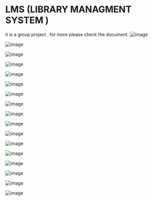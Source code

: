 # LMS (LIBRARY MANAGMENT SYSTEM )
it is a group project . 
for more please check the document.
![image](https://github.com/sabyasachiroy1/LMS/assets/110336884/8068d282-29c7-494d-b3da-f635076f6576)

![image](https://github.com/sabyasachiroy1/LMS/assets/110336884/3b231d73-5b1e-4fb8-bcf0-4f02895d8205)

![image](https://github.com/sabyasachiroy1/LMS/assets/110336884/b2af2337-1b4f-4324-a319-7df1df8a69fe)

![image](https://github.com/sabyasachiroy1/LMS/assets/110336884/9982179a-b3b3-43d7-8ebf-b4daff47127d)

![image](https://github.com/sabyasachiroy1/LMS/assets/110336884/d82fce87-6867-4711-8e90-5953b8e6c8a2)

![image](https://github.com/sabyasachiroy1/LMS/assets/110336884/edf0db7e-9185-4ff4-8274-6f8a9ae34594)

![image](https://github.com/sabyasachiroy1/LMS/assets/110336884/915f79d4-d6b1-4801-be22-a00c10ca2172)

![image](https://github.com/sabyasachiroy1/LMS/assets/110336884/cace188b-0ef9-4de5-8a4b-72f1eda75600)

![image](https://github.com/sabyasachiroy1/LMS/assets/110336884/c2b6927c-511b-4e43-9330-91038d268f63)

![image](https://github.com/sabyasachiroy1/LMS/assets/110336884/e3ee8007-15ba-453d-97e0-c351ec67572b)

![image](https://github.com/sabyasachiroy1/LMS/assets/110336884/0dfb70eb-1eb4-4c4e-93ae-39306f967123)

![image](https://github.com/sabyasachiroy1/LMS/assets/110336884/ed871115-3539-4042-8128-92256fa2a163)

![image](https://github.com/sabyasachiroy1/LMS/assets/110336884/fb7067f1-aa20-433b-b4a1-bdb427071e50)

![image](https://github.com/sabyasachiroy1/LMS/assets/110336884/b34410c7-19c5-4cb8-9f1d-6ea3248dcfb2)

![image](https://github.com/sabyasachiroy1/LMS/assets/110336884/23a81c48-4cb5-4962-ad34-e0e48241f244)

![image](https://github.com/sabyasachiroy1/LMS/assets/110336884/ab669adc-00e2-467c-85bc-cd3b2a35fc6e)

![image](https://github.com/sabyasachiroy1/LMS/assets/110336884/1ac723d1-4b3b-4852-9cfb-73e915d861db)











